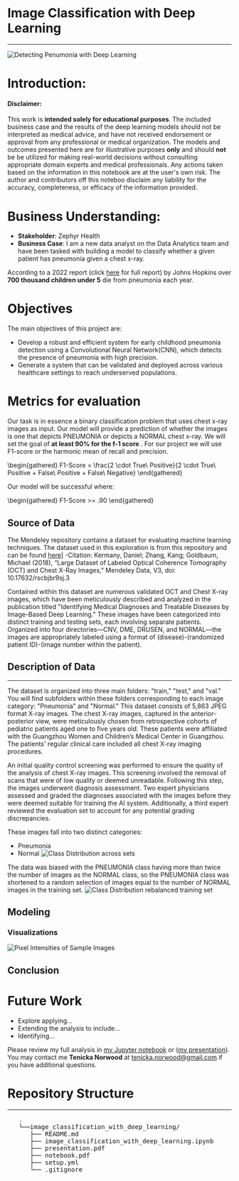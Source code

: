 # Image Classification with Deep Learning
***
![Detecting Penumonia with Deep Learning](https://github.com/dataeducator/image_classification_with_deep_learning/assets/107881738/7259f2f8-e4f5-412b-bd02-a66aac2b6058)


# Introduction: 
#### __Disclaimer:__
This work is __intended solely for educational purposes__. The included business case and the results of the deep learning models should not be interpreted as medical advice, and have not received endorsement or approval from any professional or medical organization.
The models and outcomes presented here are for illustrative purposes __only__ and should __not__ be be utilized for making real-world decisions without consulting appropriate domain experts and medical professionals. Any actions taken based on the information in this notebook are at the user's own risk.
The author and contributors off this noteboo disclaim any liability for the accuracy, completeness, or efficacy of the information provided.
# Business Understanding:
* __Stakeholder__: Zephyr Health
* __Business Case__: I am a new data analyst on the Data Analytics team and have been tasked with building a model to classify whether a given patient has pneumonia given a chest x-ray.

According to a 2022 report (click [here](https://www.jhsph.edu/ivac/wp-content/uploads/2019/10/PDPR_2022.pdf) for full report) by Johns Hopkins over __700 thousand children under 5__ die from pneumonia each year.
# Objectives
The main objectives of this project are:

* Develop a robust and efficient system for early childhood pneumonia detection using a Convolutional Neural Network(CNN), which detects the presence of pneumonia with high precision.
* Generate a system that can be validated and deployed across various healthcare settings to reach underserved populations.

# Metrics for evaluation
Our task is in essence a binary classification problem that uses chest x-ray images as input. Our model will provide a prediction of whether the images is one that depicts PNEUMONIA or depicts a NORMAL chest x-ray. We will set the goal of __at least 90%  for the f-1 score__ .
For our project we will use F1-score or the harmonic mean of recall and precision.

\begin{gathered}
F1-Score  = \frac{2 \cdot True\ Positive}{2 \cdot True\ Positive + False\ Positive + False\ Negative}
\end{gathered}

Our model will be successful where:

\begin{gathered}
F1-Score  >= .90
\end{gathered}

## Source of Data
The Mendeley repository contains a dataset for evaluating machine learning techniques. The dataset used in this exploration is from this repository and can be found [here]((https://data.mendeley.com/datasets/rscbjbr9sj/2).)]
-Citation: Kermany, Daniel; Zhang, Kang; Goldbaum, Michael (2018), “Large Dataset of Labeled Optical Coherence Tomography (OCT) and Chest X-Ray Images,” Mendeley Data, V3, doi: 10.17632/rscbjbr9sj.3

Contained within this dataset are numerous validated OCT and Chest X-ray images, which have been meticulously described and analyzed in the publication titled "Identifying Medical Diagnoses and Treatable Diseases by Image-Based Deep Learning." These images have been categorized into distinct training and testing sets, each involving separate patients. Organized into four directories—CNV, DME, DRUSEN, and NORMAL—the images are appropriately labeled using a format of (disease)-(randomized patient ID)-(image number within the patient).


## Description of Data
***
The dataset is organized into three main folders: "train," "test," and "val." You will find subfolders within these folders corresponding to each image category: "Pneumonia" and "Normal." This dataset consists of 5,863 JPEG format X-ray images. 
The chest X-ray images, captured in the anterior-posterior view, were meticulously chosen from retrospective cohorts of pediatric patients aged one to five years old. These patients were affiliated with the Guangzhou Women and Children’s Medical Center in Guangzhou. The patients' regular clinical care included all chest X-ray imaging procedures.

An initial quality control screening was performed to ensure the quality of the analysis of chest X-ray images. This screening involved the removal of scans that were of low quality or deemed unreadable. Following this step, the images underwent diagnosis assessment. Two expert physicians assessed and graded the diagnoses associated with the images before they were deemed suitable for training the AI system. Additionally, a third expert reviewed the evaluation set to account for any potential grading discrepancies.

These images fall into two distinct categories:
- Pneumonia
- Normal
![Class Distribution across sets](https://github.com/dataeducator/image_classification_with_deep_learning/assets/107881738/ac6c107e-a5f2-4343-b3d1-759b97dff743)

The data was biased with the PNEUMONIA class having more than twice the number of images as the NORMAL class, so the PNEUMONIA class was shortened to a random selection of images equal to the number of NORMAL images in the training set.
![Class Distribution rebalanced training set](https://github.com/dataeducator/image_classification_with_deep_learning/assets/107881738/dda7cbf1-b39f-45c4-bcfa-f59bc742fee7)

## Modeling


### Visualizations 

![Pixel Intensities of Sample Images](https://github.com/dataeducator/image_classification_with_deep_learning/assets/107881738/b0b11796-c5b4-4afd-a620-7402e6830588)


## Conclusion


# Future Work
* Explore applying...
* Extending the analysis to include... 
* Identifying...

Please review my full analysis in [my Jupyter notebook]( ) or ([my presentation]( )).
You may contact me __Tenicka Norwood__ at tenicka.norwood@gmail.com if you have additional questions.

# Repository Structure
***
<pre>
   .
   └──image_classification_with_deep_learning/
      ├── README.md                                            Overview for project reviewers  
      ├── image_classification_with_deep_learning.ipynb        Documentation of Full Analysis in Jupyter Notebook
      ├── presentation.pdf                                     PDF version of Full Analysis shown in a slide deck
      ├── notebook.pdf                                         PDF version of Full Analysis shown in Jupyter notebook
      ├── setup.yml                                            Includes instructions to obtain dataset that corresponds to this repository
      └── .gitignore                                           Specifies intentionally untracked files
